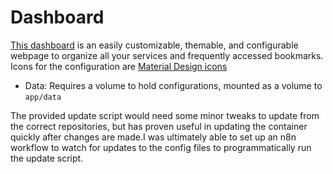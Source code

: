 # Dashboard

[This dashboard](https://github.com/phntxx/dashboard) is an easily customizable, themable, and configurable webpage to organize all your services and frequently accessed bookmarks. Icons for the configuration are [Material Design icons](https://fonts.google.com/icons)

- Data: Requires a volume to hold configurations, mounted as a volume to `app/data`

The provided update script would need some minor tweaks to update from the correct repositories, but has proven useful in updating the container quickly after changes are made.I was ultimately able to set up an n8n workflow to watch for updates to the config files to programmatically run the update script.
